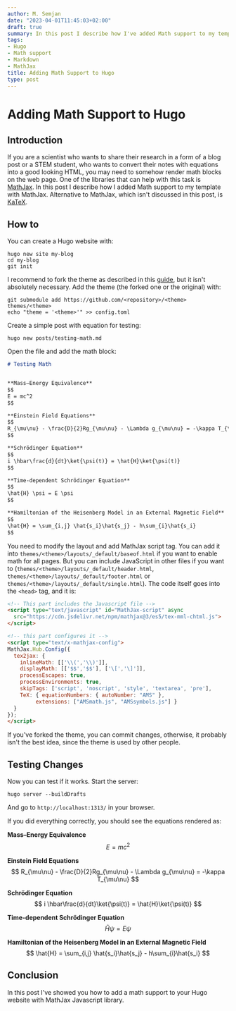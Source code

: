 ```yaml
---
author: M. Semjan
date: "2023-04-01T11:45:03+02:00"
draft: true
summary: In this post I describe how I've added Math support to my template with MathJax.
tags:
- Hugo
- Math support
- Markdown
- MathJax
title: Adding Math Support to Hugo
type: post
---
```

# Adding Math Support to Hugo

## Introduction

If you are a scientist who wants to share their research in a form of a blog post or a STEM student, who wants to convert their notes with equations into a good looking HTML, you may need to somehow render math blocks on the web page. One of the libraries that can help with this task is [MathJax](https://www.mathjax.org/). In this post I describe how I added Math support to my template with MathJax. Alternative to MathJax, which isn't discussed in this post, is [KaTeX](https://katex.org/docs/autorender.html).

## How to

You can create a Hugo website with:
```
hugo new site my-blog
cd my-blog 
git init
```

I recommend to fork the theme as described in this [guide](https://www.mrnice.dev/posts/how-to-add-math-expressions-to-hugo-blog-the-shortest-guide-possible/), but it isn't absolutely necessary. Add the theme (the forked one or the original) with:
```
git submodule add https://github.com/<repository>/<theme> themes/<theme>
echo "theme = '<theme>'" >> config.toml
```

Create a simple post with equation for testing:
```
hugo new posts/testing-math.md
```

Open the file and add the math block:
```markdown
# Testing Math


**Mass–Energy Equivalence**
$$
E = mc^2
$$

**Einstein Field Equations**
$$
R_{\mu\nu} - \frac{D}{2}Rg_{\mu\nu} - \Lambda g_{\mu\nu} = -\kappa T_{\mu\nu} 
$$

**Schrödinger Equation**
$$
i \hbar\frac{d}{dt}\ket{\psi(t)} = \hat{H}\ket{\psi(t)}
$$

**Time-dependent Schrödinger Equation**
$$
\hat{H} \psi = E \psi
$$

**Hamiltonian of the Heisenberg Model in an External Magnetic Field**
$$
\hat{H} = \sum_{i,j} \hat{s_i}\hat{s_j} - h\sum_{i}\hat{s_i}
$$
```

You need to modify the layout and add MathJax script tag. You can add it into `themes/<theme>/layouts/_default/baseof.html` if you want to enable math for all pages. But you can include JavaScript in other files if you want to (`themes/<theme>/layouts/_default/header.html`, `themes/<theme>/layouts/_default/footer.html` or `themes/<theme>/layouts/_default/single.html`). The code itself goes into the `<head>` tag, and it is:

```html
<!-- This part includes the Javascript file -->
<script type="text/javascript" id="MathJax-script" async
  src="https://cdn.jsdelivr.net/npm/mathjax@3/es5/tex-mml-chtml.js">
</script>

<!-- this part configures it -->
<script type="text/x-mathjax-config">
MathJax.Hub.Config({
  tex2jax: {
    inlineMath: [['\\(','\\)']],
    displayMath: [['$$','$$'], ['\[','\]']],
    processEscapes: true,
    processEnvironments: true,
    skipTags: ['script', 'noscript', 'style', 'textarea', 'pre'],
    TeX: { equationNumbers: { autoNumber: "AMS" },
         extensions: ["AMSmath.js", "AMSsymbols.js"] }
  }
});
</script>
```

If you've forked the theme, you can commit changes, otherwise, it probably isn't the best idea, since the theme is used by other people.

## Testing Changes

Now you can test if it works. Start the server:
```
hugo server --buildDrafts
```

And go to `http://localhost:1313/` in your browser.

If you did everything correctly, you should see the equations rendered as:

**Mass–Energy Equivalence**
$$
E = mc^2
$$

**Einstein Field Equations**
$$
R_{\mu\nu} - \frac{D}{2}Rg_{\mu\nu} - \Lambda g_{\mu\nu} = -\kappa T_{\mu\nu} 
$$

**Schrödinger Equation**
$$
i \hbar\frac{d}{dt}\ket{\psi(t)} = \hat{H}\ket{\psi(t)}
$$

**Time-dependent Schrödinger Equation**
$$
\hat{H} \psi = E \psi
$$

**Hamiltonian of the Heisenberg Model in an External Magnetic Field**
$$
\hat{H} = \sum_{i,j} \hat{s_i}\hat{s_j} - h\sum_{i}\hat{s_i}
$$

## Conclusion

In this post I've showed you how to add a math support to your Hugo website with MathJax Javascript library.
